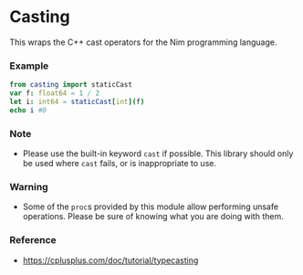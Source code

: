 # Casting

This wraps the C++ cast operators for the Nim programming language.

### Example

```nim
from casting import staticCast
var f: float64 = 1 / 2
let i: int64 = staticCast[int](f)
echo i #0
```

### Note
+ Please use the built-in keyword `cast` if possible. This library should only be used where `cast` fails, or is inappropriate to use.

### Warning
+ Some of the `proc`s provided by this module allow performing unsafe operations. Please be sure of knowing what you are doing with them.

### Reference
+ <https://cplusplus.com/doc/tutorial/typecasting>
